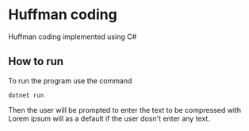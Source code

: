 # Huffman coding

 Huffman coding implemented using C#

## How to run

To run the program use the command

```console
dotnet run
```

Then the user will be prompted to enter the text to be compressed with Lorem ipsum will as a default if the user dosn't enter any text.

